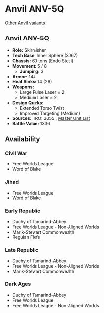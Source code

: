 # Anvil ANV-5Q 

[Other Anvil variants](../anvil.md) 

## Anvil ANV-5Q 

- **Role:** Skirmisher 
- **Tech Base:** Inner Sphere (3067) 
- **Chassis:** 60 tons (Endo Steel) 
- **Movement:** 5 / 8 
  - **Jumping:** 3 
- **Armor:** 144 
- **Heat Sinks:** 14 (28) 
- **Weapons:** 
  - Large Pulse Laser × 2 
  - Medium Laser × 2 
- **Design Quirks:** 
  - Extended Torso Twist 
  - Improved Targeting (Medium) 
- **Sources:** TRO: 3055 , [Master Unit List](http://masterunitlist.info/Unit/Details/51) 
- **Battle Value:** 1336 

## Availability 

### Civil War 

- Free Worlds League 
- Word of Blake 

### Jihad 

- Free Worlds League 
- Word of Blake 

### Early Republic 

- Duchy of Tamarind-Abbey 
- Free Worlds League - Non-Aligned Worlds 
- Marik-Stewart Commonwealth 
- Regulan Fiefs 

### Late Republic 

- Duchy of Tamarind-Abbey 
- Free Worlds League - Non-Aligned Worlds 
- Marik-Stewart Commonwealth 

### Dark Ages 

- Duchy of Tamarind-Abbey 
- Free Worlds League 
- Free Worlds League - Non-Aligned Worlds 

